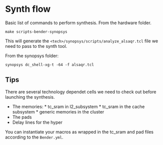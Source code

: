 # Synth flow

Basic list of commands to perform synthesis. From the hardware folder.

```
make scripts-bender-synopsys

```
This will generate the `<tech>/synopsys/scripts/analyze_alsaqr.tcl` file we need to pass to the synth tool.

From the synopsys folder:
```
synopsys dc_shell-xg-t -64 -f alsaqr.tcl

```

## Tips

There are several technology dependet cells we need to check out before launching the synthesis.

 - The memories:
       * tc_sram in l2_subsystem
       * tc_sram in the cache subsystem
       * generic memories in the cluster
 - The pads
 - Delay lines for the hyper

You can instantiate your macros as wrapped in the tc_sram and pad files according to the `Bender.yml`.